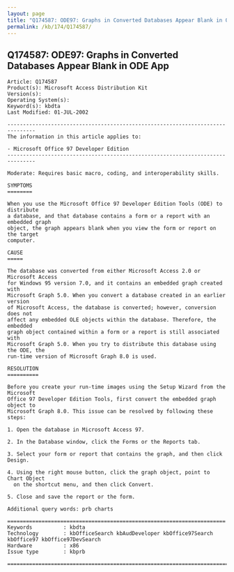 ```yaml
---
layout: page
title: "Q174587: ODE97: Graphs in Converted Databases Appear Blank in ODE App"
permalink: /kb/174/Q174587/
---
```


## Q174587: ODE97: Graphs in Converted Databases Appear Blank in ODE App

	Article: Q174587
	Product(s): Microsoft Access Distribution Kit
	Version(s): 
	Operating System(s): 
	Keyword(s): kbdta
	Last Modified: 01-JUL-2002
	
	-------------------------------------------------------------------------------
	The information in this article applies to:
	
	- Microsoft Office 97 Developer Edition 
	-------------------------------------------------------------------------------
	
	Moderate: Requires basic macro, coding, and interoperability skills.
	
	SYMPTOMS
	========
	
	When you use the Microsoft Office 97 Developer Edition Tools (ODE) to distribute
	a database, and that database contains a form or a report with an embedded graph
	object, the graph appears blank when you view the form or report on the target
	computer.
	
	CAUSE
	=====
	
	The database was converted from either Microsoft Access 2.0 or Microsoft Access
	for Windows 95 version 7.0, and it contains an embedded graph created with
	Microsoft Graph 5.0. When you convert a database created in an earlier version
	of Microsoft Access, the database is converted; however, conversion does not
	affect any embedded OLE objects within the database. Therefore, the embedded
	graph object contained within a form or a report is still associated with
	Microsoft Graph 5.0. When you try to distribute this database using the ODE, the
	run-time version of Microsoft Graph 8.0 is used.
	
	RESOLUTION
	==========
	
	Before you create your run-time images using the Setup Wizard from the Microsoft
	Office 97 Developer Edition Tools, first convert the embedded graph object to
	Microsoft Graph 8.0. This issue can be resolved by following these steps:
	
	1. Open the database in Microsoft Access 97.
	
	2. In the Database window, click the Forms or the Reports tab.
	
	3. Select your form or report that contains the graph, and then click Design.
	
	4. Using the right mouse button, click the graph object, point to Chart Object
	  on the shortcut menu, and then click Convert.
	
	5. Close and save the report or the form.
	
	Additional query words: prb charts
	
	======================================================================
	Keywords          : kbdta 
	Technology        : kbOfficeSearch kbAudDeveloper kbOffice97Search kbOffice97 kbOffice97DevSearch
	Hardware          : x86
	Issue type        : kbprb
	
	=============================================================================
	
